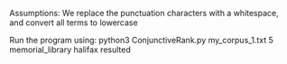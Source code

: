 Assumptions:
We replace the punctuation characters with a whitespace, and convert all terms to lowercase

Run the program using:
python3 ConjunctiveRank.py my_corpus_1.txt 5 memorial_library halifax resulted